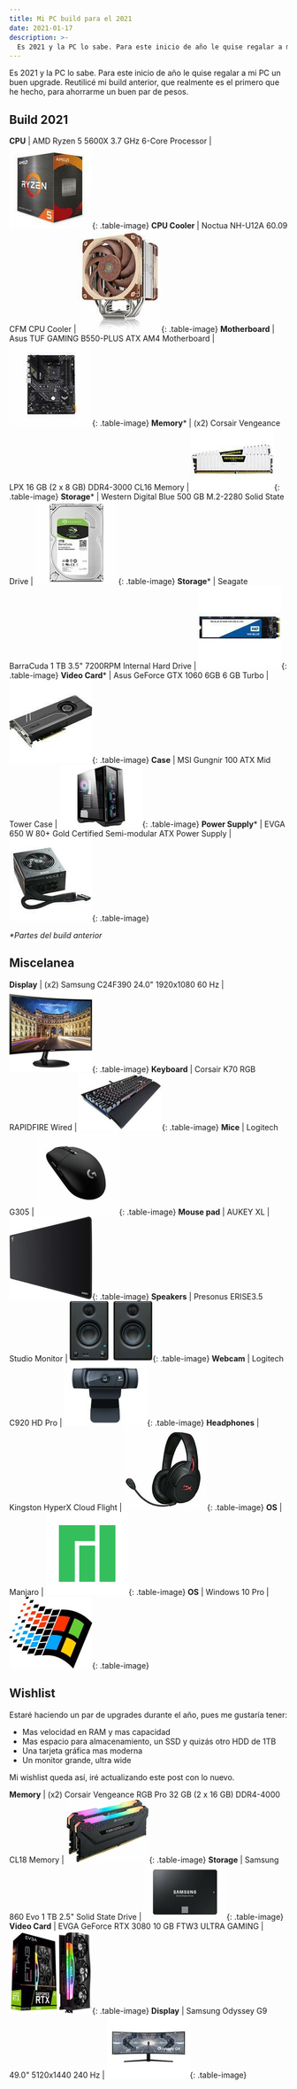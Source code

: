 ```yaml
---
title: Mi PC build para el 2021
date: 2021-01-17
description: >-
  Es 2021 y la PC lo sabe. Para este inicio de año le quise regalar a mi PC un buen upgrade.
---
```


Es 2021 y la PC lo sabe. Para este inicio de año le quise regalar a mi PC un buen upgrade. Reutilicé mi build anterior, que realmente es el primero que he hecho, para ahorrarme un buen par de pesos.

## Build 2021

<div class="table-wrapper" markdown="block">

**CPU** | AMD Ryzen 5 5600X 3.7 GHz 6-Core Processor | ![CPU](/assets/images/posts/pcbuild/cpu.jpg){: .table-image}
**CPU Cooler** | Noctua NH-U12A 60.09 CFM CPU Cooler | ![CPU Cooler](/assets/images/posts/pcbuild/cooler.jpg){: .table-image}
**Motherboard** | Asus TUF GAMING B550-PLUS ATX AM4 Motherboard | ![Motherboard](/assets/images/posts/pcbuild/motherboard.jpg){: .table-image}
**Memory*** | (x2) Corsair Vengeance LPX 16 GB (2 x 8 GB) DDR4-3000 CL16 Memory | ![Memory](/assets/images/posts/pcbuild/ram.jpg){: .table-image}
**Storage*** | Western Digital Blue 500 GB M.2-2280 Solid State Drive | ![Storage](/assets/images/posts/pcbuild/ssd.jpg){: .table-image}
**Storage*** | Seagate BarraCuda 1 TB 3.5" 7200RPM Internal Hard Drive | ![Storage](/assets/images/posts/pcbuild/hdd.jpg){: .table-image}
**Video Card*** | Asus GeForce GTX 1060 6GB 6 GB Turbo | ![Video Card](/assets/images/posts/pcbuild/gc.jpg){: .table-image}
**Case** | MSI Gungnir 100 ATX Mid Tower Case | ![Case](/assets/images/posts/pcbuild/case.jpg){: .table-image}
**Power Supply*** | EVGA 650 W 80+ Gold Certified Semi-modular ATX Power Supply | ![Power Supply](/assets/images/posts/pcbuild/ps.jpg){: .table-image}

</div>

_\*Partes del build anterior_

## Miscelanea

<div class="table-wrapper" markdown="block">

**Display** | (x2) Samsung C24F390 24.0" 1920x1080 60 Hz | ![Display](/assets/images/posts/pcbuild/display.jpg){: .table-image}
**Keyboard** | Corsair K70 RGB RAPIDFIRE Wired  | ![Keyboard](/assets/images/posts/pcbuild/keyboard.jpg){: .table-image}
**Mice** | Logitech G305 | ![Mice](/assets/images/posts/pcbuild/mice.jpg){: .table-image}
**Mouse pad** | AUKEY XL | ![Mouse pad](/assets/images/posts/pcbuild/mousepad.jpg){: .table-image}
**Speakers** | Presonus ERISE3.5 Studio Monitor | ![Speakers](/assets/images/posts/pcbuild/speakers.jpg){: .table-image}
**Webcam** | Logitech C920 HD Pro | ![Webcam](/assets/images/posts/pcbuild/webcam.jpg){: .table-image}
**Headphones** | Kingston HyperX Cloud Flight | ![Headphones](/assets/images/posts/pcbuild/headphones.jpg){: .table-image}
**OS** | Manjaro | ![OS](/assets/images/posts/pcbuild/manjaro.jpg){: .table-image}
**OS** | Windows 10 Pro | ![OS](/assets/images/posts/pcbuild/windows.jpg){: .table-image}

</div>

## Wishlist

Estaré haciendo un par de upgrades durante el año, pues me gustaría tener:

- Mas velocidad en RAM y mas capacidad
- Mas espacio para almacenamiento, un SSD y quizás otro HDD de 1TB
- Una tarjeta gráfica mas moderna
- Un monitor grande, ultra wide

Mi wishlist queda así, iré actualizando este post con lo nuevo.

<div class="table-wrapper" markdown="block">

**Memory** | (x2) Corsair Vengeance RGB Pro 32 GB (2 x 16 GB) DDR4-4000 CL18 Memory | ![Memory](/assets/images/posts/pcbuild/wishlist/ram.jpg){: .table-image}
**Storage** | Samsung 860 Evo 1 TB 2.5" Solid State Drive | ![Storage](/assets/images/posts/pcbuild/wishlist/ssd.jpg){: .table-image}
**Video Card** | EVGA GeForce RTX 3080 10 GB FTW3 ULTRA GAMING | ![Video Card](/assets/images/posts/pcbuild/wishlist/gc.jpg){: .table-image}
**Display** | Samsung Odyssey G9 49.0" 5120x1440 240 Hz | ![Display](/assets/images/posts/pcbuild/wishlist/display.jpg){: .table-image}

</div>

